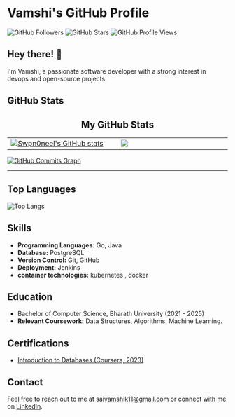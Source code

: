 <!-- Title -->
# Vamshi's GitHub Profile

<!-- Badges (optional) -->
![GitHub Followers](https://img.shields.io/github/followers/vamshi1188?style=social)
![GitHub Stars](https://img.shields.io/github/stars/vamshi1188?style=social)
![GitHub Profile Views](https://komarev.com/ghpvc/?username=vamshi1188)

<!-- Introduction -->
## Hey there! 👋
I'm Vamshi, a passionate software developer with a strong interest in devops and open-source projects.

<!-- GitHub Stats -->
## GitHub Stats
<!--![GitHub Stats](https://github-readme-stats.vercel.app/api?username=vamshi1188&show_icons=true&theme=vue)-->
<h2 align="center">My GitHub Stats</h2>
  </div>
  <div align="center">
    <table>
      <tr>
        <td width="45%">
          <a href="http://www.github.com/vamshi1188"><img src="https://github-readme-stats.vercel.app/api?username=vamshi1188&show_icons=true&hide=&count_private=true&title_color=0891b2&text_color=ffffff&icon_color=0891b2&bg_color=1c1917&hide_border=true&show_icons=true" alt="Swpn0neel's GitHub stats" /></a> 
        </td>
        <td width="45%">
          <a href="http://www.github.com/vamshi1188"><img src="https://github-readme-streak-stats.herokuapp.com/?user=vamshi1188&stroke=ffffff&background=1c1917&ring=0891b2&fire=0891b2&currStreakNum=ffffff&currStreakLabel=0891b2&sideNums=ffffff&sideLabels=ffffff&dates=ffffff&hide_border=true" /></a>
    </table>
      </div>
      <a href="http://www.github.com/vamshi1188"><img src="https://github-readme-activity-graph.vercel.app/graph?username=vamshi1188&theme=merko&bg_color=1c1917&color=ffffff&line=0891b2&point=ffffff&area_color=1c1917&area=true&hide_border=true&custom_title=GitHub%20Commits%20Graph" alt="GitHub Commits Graph" /></a>
    </td>
  </tr>

<hr>

<!-- Top Languages -->
## Top Languages
![Top Langs](https://github-readme-stats.vercel.app/api/top-langs/?username=vamshi1188&layout=compact&theme=dracula)

<!-- Skills -->
## Skills
- **Programming Languages:** Go, Java
- **Database:** PostgreSQL
- **Version Control:** Git, GitHub
- **Deployment:** Jenkins
- **container technologies:** kubernetes , docker

<!-- Education -->
## Education
- Bachelor of Computer Science, Bharath University (2021 - 2025)
- **Relevant Coursework:** Data Structures, Algorithms, Machine Learning.

<!-- Certifications -->
## Certifications
- [Introduction to Databases (Coursera, 2023)](https://www.coursera.org/account/accomplishments/verify/5W83UHU3K6TD?utm_campaign=sharing_cta&utm_content=cert_image&utm_medium=certificate&utm_product=course&utm_source=android)

<!-- Contact -->
## Contact
Feel free to reach out to me at saivamshik11@gmail.com or connect with me on [LinkedIn](https://www.linkedin.com/in/sai-vamshi-kottam-b78316208/).




<!-- End -->
